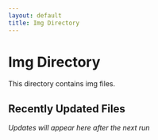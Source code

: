 ```yaml
---
layout: default
title: Img Directory
---
```


# Img Directory

This directory contains img files.

<!-- RECENT_CHANGES_START -->
## Recently Updated Files

*Updates will appear here after the next run*

<!-- RECENT_CHANGES_END -->